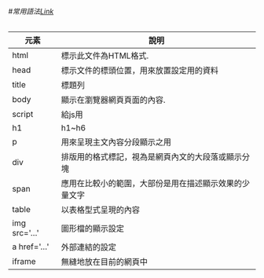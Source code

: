 <h6>#常用語法<a href="https://developer.mozilla.org/zh-TW/docs/Learn/Getting_started_with_the_web/HTML_basics">Link</a></h6>

<table>

<thead>
<tr>
<th>元素</th>
<th>說明</th>
</tr>
</thead>


<tbody>

<tr>
<td>html</td>
<td>標示此文件為HTML格式.</td>
</tr>

<tr>
<td>head</td>
<td>標示文件的標頭位置，用來放置設定用的資料</td>
</tr>

<tr>
<td>title</td>
<td>標題列</td>
</tr>

<tr>
<td>body</td>
<td>顯示在瀏覽器網頁頁面的內容.</td>
</tr>

<tr>
<td>script</td>
<td>給js用</td>
</tr>


<tr>
<td>h1</td>
<td>h1~h6</td>
</tr>


<tr>
<td>p</td>
<td>用來呈現主文內容分段顯示之用</td>
</tr>


<tr>
<td>div</td>
<td>排版用的格式標記，視為是網頁內文的大段落或顯示分塊</td>
</tr>

<tr>
<td>span</td>
<td>應用在比較小的範圍，大部份是用在描述顯示效果的少量文字</td>
</tr>

<tr>
<td>table</td>
<td>以表格型式呈現的內容</td>
</tr>


<tr>
<td>img src='…'</td>
<td>圖形檔的顯示設定</td>
</tr>

<tr>
<td>a href='…'</td>
<td>外部連結的設定</td>
</tr>

<tr>
<td>iframe</td>
<td>無縫地放在目前的網頁中</td>
</tr>




</tbody>


</table>
